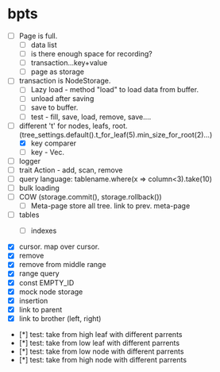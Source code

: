 # bpts

- [ ] Page is full.
  - [ ] data list
  - [ ] is there enough space for recording?
  - [ ] transaction...key+value
  - [ ] page as storage
- [ ] transaction is NodeStorage. 
  - [ ] Lazy load - method "load" to load data from buffer.
  - [ ] unload after saving
  - [ ] save to buffer.
  - [ ] test - fill, save, load, remove, save.... 

- [ ] different 't' for nodes, leafs, root. (tree_settings.default().t_for_leaf(5).min_size_for_root(2)...)
   - [x] key comparer
   - [ ] key - Vec<u8>. 
- [ ] logger
- [ ] trait Action - add, scan, remove
- [ ] query language: tablename.where(x => column<3).take(10)
- [ ] bulk loading
- [ ] COW (storage.commit(), storage.rollback())
   - [ ] Meta-page store all tree. link to prev. meta-page
- [ ] tables
   - [ ] indexes


- [x] cursor. map over cursor.
- [x] remove
- [x] remove from middle range
- [x] range query
- [x] const EMPTY_ID
- [x] mock node storage
- [x] insertion
- [x] link to parent
- [x] link to brother (left, right)
- [*] test: take from high leaf with different parrents
- [*] test: take from low leaf with different parrents
- [*] test: take from low node with different parrents
- [*] test: take from high node with different parrents